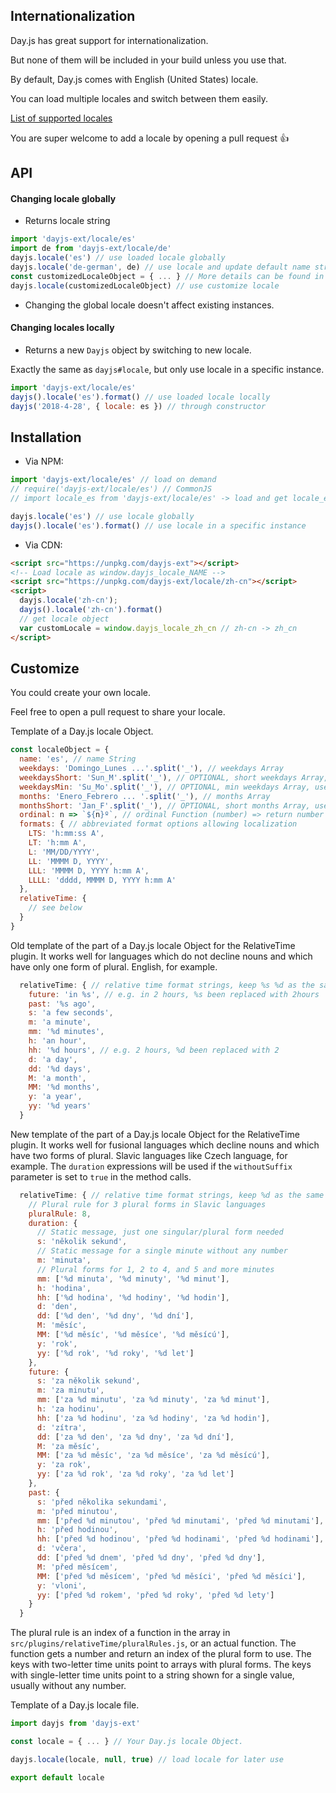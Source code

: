 ## Internationalization

Day.js has great support for internationalization.

But none of them will be included in your build unless you use that.

By default, Day.js comes with English (United States) locale.

You can load multiple locales and switch between them easily.

[List of supported locales](../../src/locale)

You are super welcome to add a locale by opening a pull request :+1:

## API

#### Changing locale globally

* Returns locale string

```js
import 'dayjs-ext/locale/es'
import de from 'dayjs-ext/locale/de'
dayjs.locale('es') // use loaded locale globally
dayjs.locale('de-german', de) // use locale and update default name string
const customizedLocaleObject = { ... } // More details can be found in Customize section below.
dayjs.locale(customizedLocaleObject) // use customize locale
```

* Changing the global locale doesn't affect existing instances.

#### Changing locales locally

* Returns a new `Dayjs` object by switching to new locale.

Exactly the same as `dayjs#locale`, but only use locale in a specific instance.

```js
import 'dayjs-ext/locale/es'
dayjs().locale('es').format() // use loaded locale locally
dayjs('2018-4-28', { locale: es }) // through constructor
```

## Installation

* Via NPM:

```javascript
import 'dayjs-ext/locale/es' // load on demand
// require('dayjs-ext/locale/es') // CommonJS
// import locale_es from 'dayjs-ext/locale/es' -> load and get locale_es locale object

dayjs.locale('es') // use locale globally
dayjs().locale('es').format() // use locale in a specific instance
```

* Via CDN:
```html
<script src="https://unpkg.com/dayjs-ext"></script>
<!-- Load locale as window.dayjs_locale_NAME -->
<script src="https://unpkg.com/dayjs-ext/locale/zh-cn"></script>
<script>
  dayjs.locale('zh-cn');
  dayjs().locale('zh-cn').format()
  // get locale object
  var customLocale = window.dayjs_locale_zh_cn // zh-cn -> zh_cn
</script>
```

## Customize

You could create your own locale.

Feel free to open a pull request to share your locale.

Template of a Day.js locale Object.
```javascript
const localeObject = {
  name: 'es', // name String
  weekdays: 'Domingo_Lunes ...'.split('_'), // weekdays Array
  weekdaysShort: 'Sun_M'.split('_'), // OPTIONAL, short weekdays Array, use first three letters if not provided
  weekdaysMin: 'Su_Mo'.split('_'), // OPTIONAL, min weekdays Array, use first two letters if not provided
  months: 'Enero_Febrero ... '.split('_'), // months Array
  monthsShort: 'Jan_F'.split('_'), // OPTIONAL, short months Array, use first three letters if not provided
  ordinal: n => `${n}º`, // ordinal Function (number) => return number + output
  formats: { // abbreviated format options allowing localization
    LTS: 'h:mm:ss A',
    LT: 'h:mm A',
    L: 'MM/DD/YYYY',
    LL: 'MMMM D, YYYY',
    LLL: 'MMMM D, YYYY h:mm A',
    LLLL: 'dddd, MMMM D, YYYY h:mm A'
  },
  relativeTime: {
    // see below
  }
}
```

Old template of the part of a Day.js locale Object for the RelativeTime plugin. It works well for languages which do not decline nouns and which have only one form of plural. English, for example.
```javascript
  relativeTime: { // relative time format strings, keep %s %d as the same
    future: 'in %s', // e.g. in 2 hours, %s been replaced with 2hours
    past: '%s ago',
    s: 'a few seconds',
    m: 'a minute',
    mm: '%d minutes',
    h: 'an hour',
    hh: '%d hours', // e.g. 2 hours, %d been replaced with 2
    d: 'a day',
    dd: '%d days',
    M: 'a month',
    MM: '%d months',
    y: 'a year',
    yy: '%d years'
  }
```

New template of the part of a Day.js locale Object for the RelativeTime plugin. It works well for fusional languages which decline nouns and which have two forms of plural. Slavic languages like Czech language, for example. The `duration` expressions will be used if the `withoutSuffix` parameter is set to `true` in the method calls.
```javascript
  relativeTime: { // relative time format strings, keep %d as the same
    // Plural rule for 3 plural forms in Slavic languages
    pluralRule: 8,
    duration: {
      // Static message, just one singular/plural form needed
      s: 'několik sekund',
      // Static message for a single minute without any number
      m: 'minuta',
      // Plural forms for 1, 2 to 4, and 5 and more minutes
      mm: ['%d minuta', '%d minuty', '%d minut'],
      h: 'hodina',
      hh: ['%d hodina', '%d hodiny', '%d hodin'],
      d: 'den',
      dd: ['%d den', '%d dny', '%d dní'],
      M: 'měsíc',
      MM: ['%d měsíc', '%d měsíce', '%d měsícú'],
      y: 'rok',
      yy: ['%d rok', '%d roky', '%d let']
    },
    future: {
      s: 'za několik sekund',
      m: 'za minutu',
      mm: ['za %d minutu', 'za %d minuty', 'za %d minut'],
      h: 'za hodinu',
      hh: ['za %d hodinu', 'za %d hodiny', 'za %d hodin'],
      d: 'zítra',
      dd: ['za %d den', 'za %d dny', 'za %d dní'],
      M: 'za měsíc',
      MM: ['za %d měsíc', 'za %d měsíce', 'za %d měsícú'],
      y: 'za rok',
      yy: ['za %d rok', 'za %d roky', 'za %d let']
    },
    past: {
      s: 'před několika sekundami',
      m: 'před minutou',
      mm: ['před %d minutou', 'před %d minutami', 'před %d minutami'],
      h: 'před hodinou',
      hh: ['před %d hodinou', 'před %d hodinami', 'před %d hodinami'],
      d: 'včera',
      dd: ['před %d dnem', 'před %d dny', 'před %d dny'],
      M: 'před měsícem',
      MM: ['před %d měsícem', 'před %d měsíci', 'před %d měsíci'],
      y: 'vloni',
      yy: ['před %d rokem', 'před %d roky', 'před %d lety']
    }
  }
```
The plural rule is an index of a function in the array in `src/plugins/relativeTime/pluralRules.js`, or an actual function. The function gets a number and return an index of the plural form to use. The keys with two-letter time units point to arrays with plural forms. The keys with single-letter time units point to a string shown for a single value, usually without any number.

Template of a Day.js locale file.
```javascript
import dayjs from 'dayjs-ext'

const locale = { ... } // Your Day.js locale Object.

dayjs.locale(locale, null, true) // load locale for later use

export default locale
```
